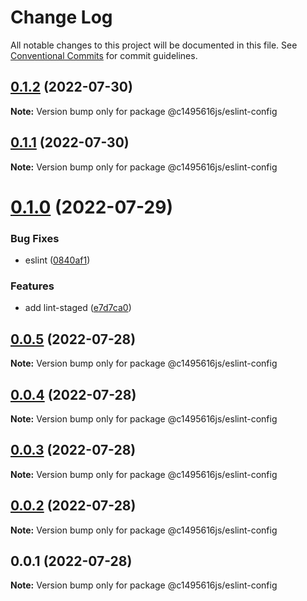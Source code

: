 # Change Log

All notable changes to this project will be documented in this file.
See [Conventional Commits](https://conventionalcommits.org) for commit guidelines.

## [0.1.2](https://github.com/c1495616js/jerry-fe-library/compare/@c1495616js/eslint-config@0.1.1...@c1495616js/eslint-config@0.1.2) (2022-07-30)

**Note:** Version bump only for package @c1495616js/eslint-config





## [0.1.1](https://github.com/c1495616js/jerry-fe-library/compare/@c1495616js/eslint-config@0.1.0...@c1495616js/eslint-config@0.1.1) (2022-07-30)

**Note:** Version bump only for package @c1495616js/eslint-config





# [0.1.0](https://github.com/c1495616js/jerry-fe-library/compare/@c1495616js/eslint-config@0.0.5...@c1495616js/eslint-config@0.1.0) (2022-07-29)


### Bug Fixes

* eslint ([0840af1](https://github.com/c1495616js/jerry-fe-library/commit/0840af11f0f678687fd06b55444d08eaacebb6ef))


### Features

* add lint-staged ([e7d7ca0](https://github.com/c1495616js/jerry-fe-library/commit/e7d7ca02366321f602e6f10315be12fc6c2cd171))





## [0.0.5](https://github.com/c1495616js/jerry-fe-library/compare/@c1495616js/eslint-config@0.0.4...@c1495616js/eslint-config@0.0.5) (2022-07-28)

**Note:** Version bump only for package @c1495616js/eslint-config





## [0.0.4](https://github.com/c1495616js/jerry-fe-library/compare/@c1495616js/eslint-config@0.0.3...@c1495616js/eslint-config@0.0.4) (2022-07-28)

**Note:** Version bump only for package @c1495616js/eslint-config





## [0.0.3](https://github.com/c1495616js/jerry-fe-library/compare/@c1495616js/eslint-config@0.0.2...@c1495616js/eslint-config@0.0.3) (2022-07-28)

**Note:** Version bump only for package @c1495616js/eslint-config





## [0.0.2](https://github.com/c1495616js/jerry-fe-library/compare/@c1495616js/eslint-config@0.0.1...@c1495616js/eslint-config@0.0.2) (2022-07-28)

**Note:** Version bump only for package @c1495616js/eslint-config





## 0.0.1 (2022-07-28)

**Note:** Version bump only for package @c1495616js/eslint-config
